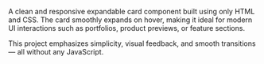 A clean and responsive expandable card component built using only HTML and CSS. The card smoothly expands on hover, making it ideal for modern UI interactions such as portfolios, product previews, or feature sections.

This project emphasizes simplicity, visual feedback, and smooth transitions — all without any JavaScript.
